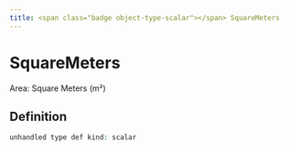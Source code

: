 ```yaml
---
title: <span class="badge object-type-scalar"></span> SquareMeters
---
```

# <span class="badge object-type-scalar"></span> SquareMeters

Area: Square Meters (m²)

## Definition

```php
unhandled type def kind: scalar
```
